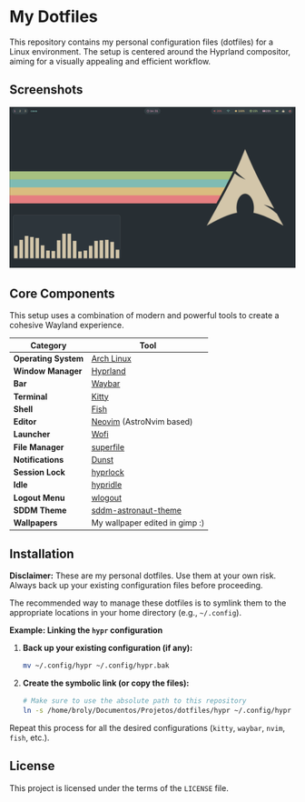 # My Dotfiles

This repository contains my personal configuration files (dotfiles) for a Linux environment. The setup is centered around the Hyprland compositor, aiming for a visually appealing and efficient workflow.

## Screenshots

![My Desktop](./screenshots/desktop.png)

## Core Components

This setup uses a combination of modern and powerful tools to create a cohesive Wayland experience.

| Category             | Tool                                                                     |
| -------------------- | ------------------------------------------------------------------------ |
| **Operating System** | [Arch Linux](https://archlinux.org/)                                     |
| **Window Manager**   | [Hyprland](https://hyprland.org/)                                        |
| **Bar**              | [Waybar](https://github.com/Alexays/Waybar)                              |
| **Terminal**         | [Kitty](https://sw.kovidgoyal.net/kitty/)                                |
| **Shell**            | [Fish](https://fishshell.com/)                                           |
| **Editor**           | [Neovim](https://neovim.io/) (AstroNvim based)                           |
| **Launcher**         | [Wofi](https://hg.sr.ht/~scoopta/wofi)                                   |
| **File Manager**     | [superfile](https://superfile.dev/)                                      |
| **Notifications**    | [Dunst](https://dunst-project.org/)                                      |
| **Session Lock**     | [hyprlock](https://hyprland.org/)                                        |
| **Idle**             | [hypridle](https://hyprland.org/)                                        |
| **Logout Menu**      | [wlogout](https://github.com/ArtsyMacaw/wlogout)                         |
| **SDDM Theme**       | [sddm-astronaut-theme](https://github.com/Keyitdev/sddm-astronaut-theme) |
| **Wallpapers**       | My wallpaper edited in gimp :)                                           |

## Installation

**Disclaimer:** These are my personal dotfiles. Use them at your own risk. Always back up your existing configuration files before proceeding.

The recommended way to manage these dotfiles is to symlink them to the appropriate locations in your home directory (e.g., `~/.config`).

**Example: Linking the `hypr` configuration**

1.  **Back up your existing configuration (if any):**

    ```sh
    mv ~/.config/hypr ~/.config/hypr.bak
    ```

2.  **Create the symbolic link (or copy the files):**
    ```sh
    # Make sure to use the absolute path to this repository
    ln -s /home/broly/Documentos/Projetos/dotfiles/hypr ~/.config/hypr
    ```

Repeat this process for all the desired configurations (`kitty`, `waybar`, `nvim`, `fish`, etc.).

## License

This project is licensed under the terms of the `LICENSE` file.
